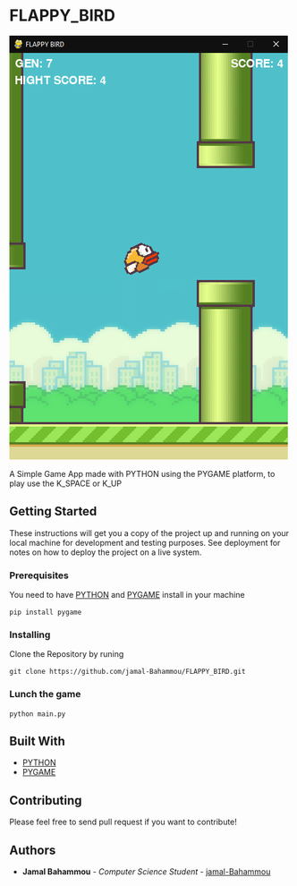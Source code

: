 # FLAPPY_BIRD

![Thumbnail](screenshot.png)

A Simple Game App made with PYTHON using the PYGAME platform, to play use the K_SPACE or K_UP 

## Getting Started

These instructions will get you a copy of the project up and running on your local machine for development and testing purposes. See deployment for notes on how to deploy the project on a live system.

### Prerequisites

You need to have [PYTHON](https://www.python.org/downloads/) and [PYGAME](https://www.pygame.org/download.shtml) install in your machine

```
pip install pygame
```

### Installing

Clone the Repository by runing

```
git clone https://github.com/jamal-Bahammou/FLAPPY_BIRD.git
```

### Lunch the game

```
python main.py
```

## Built With

- [PYTHON](https://www.python.org/)
- [PYGAME](https://www.pygame.org/)

## Contributing

Please feel free to send pull request if you want to contribute!

## Authors

- **Jamal Bahammou** - _Computer Science Student_ - [jamal-Bahammou](https://github.com/fidalgodev)